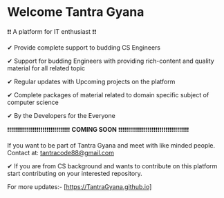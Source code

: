 # Welcome Tantra Gyana

❗❗ A platform for IT enthusiast ❗❗

✔ Provide complete support to budding CS Engineers

✔ Support for budding Engineers with providing rich-content and quality material for all related topic

✔ Regular updates with Upcoming projects on the platform

✔ Complete packages of material related to domain specific subject of computer science

✔ By the Developers for the Everyone

❗❗❗❗❗❗❗❗❗❗❗❗❗❗❗❗❗❗❗❗❗❗❗❗❗❗❗❗❗❗❗❗    **COMING SOON**    ❗❗❗❗❗❗❗❗❗❗❗❗❗❗❗❗❗❗❗❗❗❗❗❗❗❗❗❗❗❗❗❗❗❗❗❗

If you want to be part of Tantra Gyana and meet with like minded people. Contact at: tantracode88@gmail.com

✔ If you are from CS background and wants to contribute on this platform start contributing on your interested repository.

For more updates:- [https://TantraGyana.github.io]
